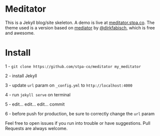 # Meditator

This is a Jekyll blog/site skeleton. A demo is live at [meditator.stpa.co](https://meditator.stpa.co).
The theme used is a version based on [mediator](https://github.com/dirkfabisch/mediator) by  [@dirkfabisch](https://twitter.com/dirkfabisch), which is free and awesome.

# Install

1 - `git clone https://github.com/stpa-co/meditator my_meditator`

2 - install Jekyll

3 - update `url` param on `_config.yml` to `http://localhost:4000`

4 - run `jekyll serve` on terminal

5 - edit... edit... edit... commit

6 - before push for production, be sure to correctly change the `url` param 

Feel free to open issues if you run into trouble or have suggestions. Pull Requests are always welcome.
